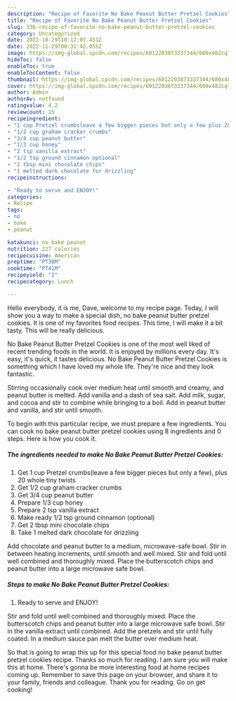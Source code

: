 ```yaml
---
description: "Recipe of Favorite No Bake Peanut Butter Pretzel Cookies"
title: "Recipe of Favorite No Bake Peanut Butter Pretzel Cookies"
slug: 336-recipe-of-favorite-no-bake-peanut-butter-pretzel-cookies
category: Uncategorized
date: 2022-10-29T10:12:07.451Z
date: 2022-11-29T00:31:42.055Z
image: https://img-global.cpcdn.com/recipes/6012203873337344/680x482cq70/no-bake-peanut-butter-pretzel-cookies-recipe-main-photo.jpg
hideToc: false
enableToc: true
enableTocContent: false
thumbnail: https://img-global.cpcdn.com/recipes/6012203873337344/680x482cq70/no-bake-peanut-butter-pretzel-cookies-recipe-main-photo.jpg
cover: https://img-global.cpcdn.com/recipes/6012203873337344/680x482cq70/no-bake-peanut-butter-pretzel-cookies-recipe-main-photo.jpg
author: Admin
authorAv: notfound
ratingvalue: 4.2
reviewcount: 15
recipeingredient:
- "1 cup Pretzel crumbsleave a few bigger pieces but only a few plus 20 whole tiny twists"
- "1/2 cup graham cracker crumbs"
- "3/4 cup peanut butter"
- "1/3 cup honey"
- "2 tsp vanilla extract"
- "1/2 tsp ground cinnamon optional"
- "2 tbsp mini chocolate chips"
- "1 melted dark chocolate for drizzling"
recipeinstructions:

- "Ready to serve and ENJOY!"
categories:
- Recipe
tags:
- no
- bake
- peanut

katakunci: no bake peanut 
nutrition: 227 calories
recipecuisine: American
preptime: "PT38M"
cooktime: "PT41M"
recipeyield: "2"
recipecategory: Lunch

---
```



Hello everybody, it is me, Dave, welcome to my recipe page. Today, I will show you a way to make a special dish, no bake peanut butter pretzel cookies. It is one of my favorites food recipes. This time, I will make it a bit tasty. This will be really delicious.

No Bake Peanut Butter Pretzel Cookies is one of the most well liked of recent trending foods in the world. It is enjoyed by millions every day. It's easy, it's quick, it tastes delicious. No Bake Peanut Butter Pretzel Cookies is something which I have loved my whole life. They're nice and they look fantastic.

Stirring occasionally cook over medium heat until smooth and creamy, and peanut butter is melted. Add vanilla and a dash of sea salt. Add milk, sugar, and cocoa and stir to combine while bringing to a boil. Add in peanut butter and vanilla, and stir until smooth.


To begin with this particular recipe, we must prepare a few ingredients. You can cook no bake peanut butter pretzel cookies using 8 ingredients and 0 steps. Here is how you cook it.

<!--inarticleads1-->

##### The ingredients needed to make No Bake Peanut Butter Pretzel Cookies:

1. Get 1 cup Pretzel crumbs(leave a few bigger pieces but only a few), plus 20 whole tiny twists
1. Get 1/2 cup graham cracker crumbs
1. Get 3/4 cup peanut butter
1. Prepare 1/3 cup honey
1. Prepare 2 tsp vanilla extract
1. Make ready 1/2 tsp ground cinnamon (optional)
1. Get 2 tbsp mini chocolate chips
1. Take 1 melted dark chocolate for drizzling


Add chocolate and peanut butter to a medium, microwave-safe bowl. Stir in between heating increments, until smooth and well mixed. Stir and fold until well combined and thoroughly mixed. Place the butterscotch chips and peanut butter into a large microwave safe bowl. 

<!--inarticleads2-->

##### Steps to make No Bake Peanut Butter Pretzel Cookies:


1. Ready to serve and ENJOY!

Stir and fold until well combined and thoroughly mixed. Place the butterscotch chips and peanut butter into a large microwave safe bowl. Stir in the vanilla extract until combined. Add the pretzels and stir until fully coated. In a medium sauce pan melt the butter over medium heat. 

So that is going to wrap this up for this special food no bake peanut butter pretzel cookies recipe. Thanks so much for reading. I am sure you will make this at home. There's gonna be more interesting food at home recipes coming up. Remember to save this page on your browser, and share it to your family, friends and colleague. Thank you for reading. Go on get cooking!
